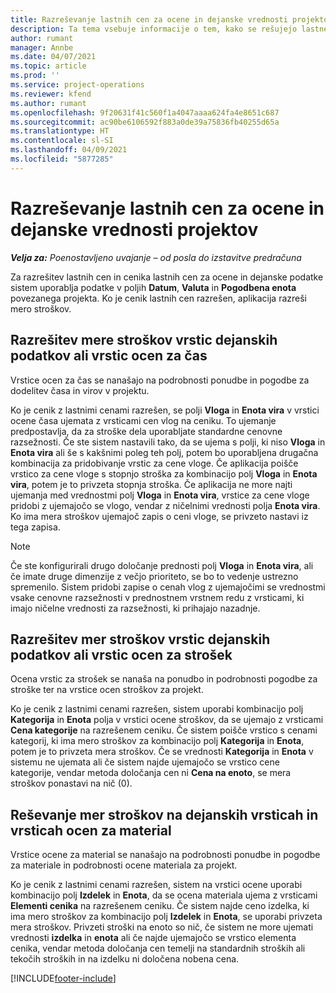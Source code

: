 ```yaml
---
title: Razreševanje lastnih cen za ocene in dejanske vrednosti projektov
description: Ta tema vsebuje informacije o tem, kako se rešujejo lastne cene v ocenah projektov in dejanskih vrednostih.
author: rumant
manager: Annbe
ms.date: 04/07/2021
ms.topic: article
ms.prod: ''
ms.service: project-operations
ms.reviewer: kfend
ms.author: rumant
ms.openlocfilehash: 9f20631f41c560f1a4047aaaa624fa4e8651c687
ms.sourcegitcommit: ac90be6106592f883a0de39a75836fb40255d65a
ms.translationtype: HT
ms.contentlocale: sl-SI
ms.lasthandoff: 04/09/2021
ms.locfileid: "5877285"
---
```

# <a name="resolve-cost-prices-on-project-estimates-and-actuals"></a>Razreševanje lastnih cen za ocene in dejanske vrednosti projektov 

_**Velja za:** Poenostavljeno uvajanje – od posla do izstavitve predračuna_

Za razrešitev lastnih cen in cenika lastnih cen za ocene in dejanske podatke sistem uporablja podatke v poljih **Datum**, **Valuta** in **Pogodbena enota** povezanega projekta. Ko je cenik lastnih cen razrešen, aplikacija razreši mero stroškov.

## <a name="resolving-cost-rates-on-actual-and-estimate-lines-for-time"></a>Razrešitev mere stroškov vrstic dejanskih podatkov ali vrstic ocen za čas

Vrstice ocen za čas se nanašajo na podrobnosti ponudbe in pogodbe za dodelitev časa in virov v projektu.

Ko je cenik z lastnimi cenami razrešen, se polji **Vloga** in **Enota vira** v vrstici ocene časa ujemata z vrsticami cen vlog na ceniku. To ujemanje predpostavlja, da za stroške dela uporabljate standardne cenovne razsežnosti. Če ste sistem nastavili tako, da se ujema s polji, ki niso **Vloga** in **Enota vira** ali še s kakšnimi poleg teh polj, potem bo uporabljena drugačna kombinacija za pridobivanje vrstic za cene vloge. Če aplikacija poišče vrstico za cene vloge s stopnjo stroška za kombinacijo polj **Vloga** in **Enota vira**, potem je to privzeta stopnja stroška. Če aplikacija ne more najti ujemanja med vrednostmi polj **Vloga** in **Enota vira**, vrstice za cene vloge pridobi z ujemajočo se vlogo, vendar z ničelnimi vrednosti polja **Enota vira**. Ko ima mera stroškov ujemajoč zapis o ceni vloge, se privzeto nastavi iz tega zapisa. 

> [!NOTE]
> Če ste konfigurirali drugo določanje prednosti polj **Vloga** in **Enota vira**, ali če imate druge dimenzije z večjo prioriteto, se bo to vedenje ustrezno spremenilo. Sistem pridobi zapise o cenah vlog z ujemajočimi se vrednostmi vsake cenovne razsežnosti v prednostnem vrstnem redu z vrsticami, ki imajo ničelne vrednosti za razsežnosti, ki prihajajo nazadnje.

## <a name="resolving-cost-rates-on-actual-and-estimate-lines-for-expense"></a>Razrešitev mer stroškov vrstic dejanskih podatkov ali vrstic ocen za strošek

Ocena vrstic za strošek se nanaša na ponudbo in podrobnosti pogodbe za stroške ter na vrstice ocen stroškov za projekt.

Ko je cenik z lastnimi cenami razrešen, sistem uporabi kombinacijo polj **Kategorija** in **Enota** polja v vrstici ocene stroškov, da se ujemajo z vrsticami **Cena kategorije** na razrešenem ceniku. Če sistem poišče vrstico s cenami kategorij, ki ima mero stroškov za kombinacijo polj **Kategorija** in **Enota**, potem je to privzeta mera stroškov. Če se vrednosti **Kategorija** in **Enota** v sistemu ne ujemata ali če sistem najde ujemajočo se vrstico cene kategorije, vendar metoda določanja cen ni **Cena na enoto**, se mera stroškov ponastavi na nič (0).

## <a name="resolving-cost-rates-on-actual-and-estimate-lines-for-material"></a>Reševanje mer stroškov na dejanskih vrsticah in vrsticah ocen za material

Vrstice ocene za material se nanašajo na podrobnosti ponudbe in pogodbe za materiale in podrobnosti ocene materiala za projekt.

Ko je cenik z lastnimi cenami razrešen, sistem na vrstici ocene uporabi kombinacijo polj **Izdelek** in **Enota**, da se ocena materiala ujema z vrsticami **Elementi cenika** na razrešenem ceniku. Če sistem najde ceno izdelka, ki ima mero stroškov za kombinacijo polj **Izdelek** in **Enota**, se uporabi privzeta mera stroškov. Privzeti stroški na enoto so nič, če sistem ne more ujemati vrednosti **izdelka** in **enota** ali če najde ujemajočo se vrstico elementa cenika, vendar metoda določanja cen temelji na standardnih stroških ali tekočih stroških in na izdelku ni določena nobena cena.


[!INCLUDE[footer-include](../../includes/footer-banner.md)]
